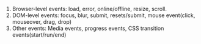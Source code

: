 1. Browser-level events: load, error, online/offline, resize, scroll.
1. DOM-level events: focus, blur, submit, resets/submit, mouse event(click, mouseover, drag, drop)
1. Other events: Media events, progress events, CSS transition events(start/run/end)